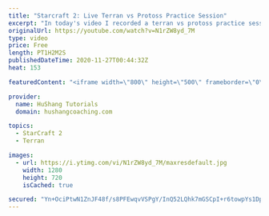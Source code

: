 ```yaml
---
title: "Starcraft 2: Live Terran vs Protoss Practice Session"
excerpt: "In today's video I recorded a terran vs protoss practice session. This week I'm working a lot on the Terran vs Protoss matchup. Let's try and figure out this frustrating matchup :)  Coaching -------------------------------------------------------------------------- Website: https://www.hushangcoaching.com"
originalUrl: https://youtube.com/watch?v=N1rZW8yd_7M
type: video
price: Free
length: PT1H2M2S
publishedDateTime: 2020-11-27T00:44:32Z
heat: 153

featuredContent: "<iframe width=\"800\" height=\"500\" frameborder=\"0\" src=\"https://www.youtube.com/embed/N1rZW8yd_7M\" allow=\"accelerometer; autoplay; encrypted-media; gyroscope; picture-in-picture\" allowfullscreen></iframe>"

provider:
  name: HuShang Tutorials
  domain: hushangcoaching.com

topics:
  - StarCraft 2
  - Terran

images:
  - url: https://i.ytimg.com/vi/N1rZW8yd_7M/maxresdefault.jpg
    width: 1280
    height: 720
    isCached: true

secured: "Yn+OciPtwN1ZnJF48f/s8PFEwqvVSPgY/InQ52LQhk7mGSCpI+r6towpYs1DpKFnQ/heugzJK30/rlvpb1bDJgRulOmoRxr7rZaSe51ChXSXHwHt0n6N6RfUd76WasxwqPgMrhGvWhVM8toeW9XSK9mj6j/mjkNx6dcCBBMt0fkqFRS9Mmt+dyCGLzxwtYZemU3tLKh9hyeDKPQRDZ0bYDnqtnTQo/Z5QMgmQw/w5oIsZyxY1BLbXoYR5oabePD/bChi6daozAYPABrJOBLutpocD3P8H+Ot1PU+HhEaSH3iv27STOEbmxeyvVmBn5yhWYld5rcrLGSZgQwTnaqiF+mMf1A8uFt5I/Xg/7vTOO0pykii8QoqZXj5JNl1ojmWDpumxNOXt5zr5mR+F79z1A==;qJ9aWhZJf2lcMHcYdaXafg=="
---
```


